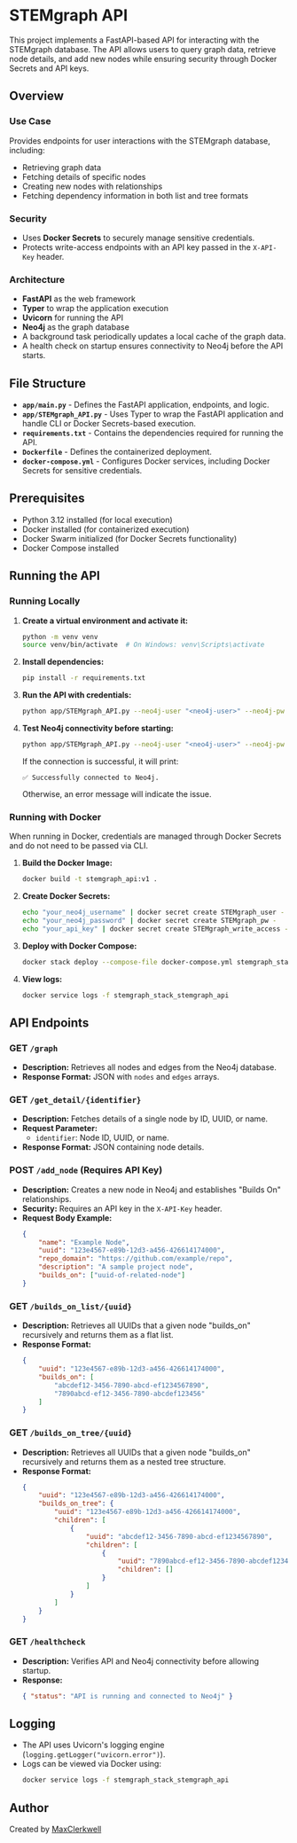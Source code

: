 # STEMgraph API

This project implements a FastAPI-based API for interacting with the STEMgraph database. The API allows users to query graph data, retrieve node details, and add new nodes while ensuring security through Docker Secrets and API keys.

## Overview

### Use Case
Provides endpoints for user interactions with the STEMgraph database, including:
- Retrieving graph data
- Fetching details of specific nodes
- Creating new nodes with relationships
- Fetching dependency information in both list and tree formats

### Security
- Uses **Docker Secrets** to securely manage sensitive credentials.
- Protects write-access endpoints with an API key passed in the `X-API-Key` header.

### Architecture
- **FastAPI** as the web framework
- **Typer** to wrap the application execution
- **Uvicorn** for running the API
- **Neo4j** as the graph database
- A background task periodically updates a local cache of the graph data.
- A health check on startup ensures connectivity to Neo4j before the API starts.

## File Structure

- **`app/main.py`** - Defines the FastAPI application, endpoints, and logic.
- **`app/STEMgraph_API.py`** - Uses Typer to wrap the FastAPI application and handle CLI or Docker Secrets-based execution.
- **`requirements.txt`** - Contains the dependencies required for running the API.
- **`Dockerfile`** - Defines the containerized deployment.
- **`docker-compose.yml`** - Configures Docker services, including Docker Secrets for sensitive credentials.

## Prerequisites

- Python 3.12 installed (for local execution)
- Docker installed (for containerized execution)
- Docker Swarm initialized (for Docker Secrets functionality)
- Docker Compose installed

## Running the API

### **Running Locally**

1. **Create a virtual environment and activate it:**
   ```bash
   python -m venv venv
   source venv/bin/activate  # On Windows: venv\Scripts\activate
   ```
2. **Install dependencies:**
   ```bash
   pip install -r requirements.txt
   ```
3. **Run the API with credentials:**
   ```bash
   python app/STEMgraph_API.py --neo4j-user "<neo4j-user>" --neo4j-pw "<neo4j-pw>" --write-token "<write-token>"
   ```
4. **Test Neo4j connectivity before starting:**
   ```bash
   python app/STEMgraph_API.py --neo4j-user "<neo4j-user>" --neo4j-pw "<neo4j-pw>" --test
   ```
   If the connection is successful, it will print:
   ```
   ✅ Successfully connected to Neo4j.
   ```
   Otherwise, an error message will indicate the issue.

### **Running with Docker**

When running in Docker, credentials are managed through Docker Secrets and do not need to be passed via CLI.

1. **Build the Docker Image:**
   ```bash
   docker build -t stemgraph_api:v1 .
   ```

2. **Create Docker Secrets:**
   ```bash
   echo "your_neo4j_username" | docker secret create STEMgraph_user -
   echo "your_neo4j_password" | docker secret create STEMgraph_pw -
   echo "your_api_key" | docker secret create STEMgraph_write_access -
   ```

3. **Deploy with Docker Compose:**
   ```bash
   docker stack deploy --compose-file docker-compose.yml stemgraph_stack
   ```

4. **View logs:**
   ```bash
   docker service logs -f stemgraph_stack_stemgraph_api
   ```

## API Endpoints

### **GET `/graph`**
- **Description:** Retrieves all nodes and edges from the Neo4j database.
- **Response Format:** JSON with `nodes` and `edges` arrays.

### **GET `/get_detail/{identifier}`**
- **Description:** Fetches details of a single node by ID, UUID, or name.
- **Request Parameter:**
  - `identifier`: Node ID, UUID, or name.
- **Response Format:** JSON containing node details.

### **POST `/add_node`** (Requires API Key)
- **Description:** Creates a new node in Neo4j and establishes "Builds On" relationships.
- **Security:** Requires an API key in the `X-API-Key` header.
- **Request Body Example:**
  ```json
  {
      "name": "Example Node",
      "uuid": "123e4567-e89b-12d3-a456-426614174000",
      "repo_domain": "https://github.com/example/repo",
      "description": "A sample project node",
      "builds_on": ["uuid-of-related-node"]
  }
  ```

### **GET `/builds_on_list/{uuid}`**
- **Description:** Retrieves all UUIDs that a given node "builds_on" recursively and returns them as a flat list.
- **Response Format:**
  ```json
  {
      "uuid": "123e4567-e89b-12d3-a456-426614174000",
      "builds_on": [
          "abcdef12-3456-7890-abcd-ef1234567890",
          "7890abcd-ef12-3456-7890-abcdef123456"
      ]
  }
  ```

### **GET `/builds_on_tree/{uuid}`**
- **Description:** Retrieves all UUIDs that a given node "builds_on" recursively and returns them as a nested tree structure.
- **Response Format:**
  ```json
  {
      "uuid": "123e4567-e89b-12d3-a456-426614174000",
      "builds_on_tree": {
          "uuid": "123e4567-e89b-12d3-a456-426614174000",
          "children": [
              {
                  "uuid": "abcdef12-3456-7890-abcd-ef1234567890",
                  "children": [
                      {
                          "uuid": "7890abcd-ef12-3456-7890-abcdef123456",
                          "children": []
                      }
                  ]
              }
          ]
      }
  }
  ```

### **GET `/healthcheck`**
- **Description:** Verifies API and Neo4j connectivity before allowing startup.
- **Response:**
  ```json
  { "status": "API is running and connected to Neo4j" }
  ```

## Logging

- The API uses Uvicorn's logging engine (`logging.getLogger("uvicorn.error")`).
- Logs can be viewed via Docker using:
  ```bash
  docker service logs -f stemgraph_stack_stemgraph_api
  ```

## Author

Created by [MaxClerkwell](https://x.com/MaxClerkwell)